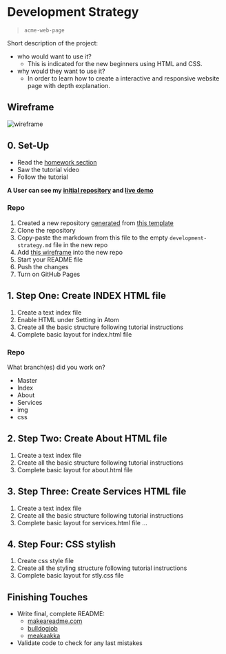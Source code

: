 # Development Strategy

> `acme-web-page`

Short description of the project:
- who would want to use it?
  * This is indicated for the new beginners using HTML and CSS.
- why would they want to use it?
  * In order to learn how to create a interactive and responsive website page with depth explanation.

## Wireframe

![wireframe](./wireframe.gif)

## 0. Set-Up
* Read the [homework section](https://github.com/HackYourFutureBelgium/incremental-development#week-1) 
* Saw the tutorial video
* Follow the tutorial 

__A User can see my [initial repository](https://github.com/emelysalmeron/acme-web-design) and [live demo](https://emelysalmeron.github.io/acme-web-design/)__

### Repo 

1. Created a new repository [generated](https://github.com/emelysalmeron/acme-web-design) from [this template](https://github.com/hackyourfuturebelgium/w3-validation-template)
2. Clone the repository
3. Copy-paste the markdown from this file to the empty `development-strategy.md` file in the new repo
4. Add [this wireframe](./wireframe.gif) into the  new repo
5. Start your README file
6. Push the changes
7. Turn on GitHub Pages

## 1. __Step One: Create INDEX HTML file__
1. Create a text index file
2. Enable HTML under Setting in Atom
3. Create all the basic structure following tutorial instructions
4. Complete basic layout for index.html file
  
### Repo

What branch(es) did you work on?
* Master
* Index
* About
* Services
* img
* css

## 2. __Step Two: Create About HTML file__
1. Create a text index file
2. Create all the basic structure following tutorial instructions
3. Complete basic layout for about.html file


## 3. __Step Three: Create Services HTML file__
1. Create a text index file
2. Create all the basic structure following tutorial instructions
3. Complete basic layout for services.html file
...

## 4. __Step Four:  CSS stylish__
1. Create css style file
2. Create all the styling structure following tutorial instructions
3. Complete basic layout for stly.css file


## Finishing Touches

- Write final, complete README:
  - [makeareadme.com](https://www.makeareadme.com/)
  - [bulldogjob](https://bulldogjob.com/news/449-how-to-write-a-good-readme-for-your-github-project)
  - [meakaakka](https://medium.com/@meakaakka/a-beginners-guide-to-writing-a-kickass-readme-7ac01da88ab3)
- Validate code to check for any last mistakes